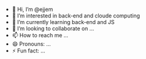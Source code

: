 - 👋 Hi, I’m @ejjem
- 👀 I’m interested in back-end and cloude computing
- 🌱 I’m currently learning back-end and JS
- 💞️ I’m looking to collaborate on ...
- 📫 How to reach me ...
- 😄 Pronouns: ...
- ⚡ Fun fact: ...

<!---
ejjem/ejjem is a ✨ special ✨ repository because its `README.md` (this file) appears on your GitHub profile.
You can click the Preview link to take a look at your changes.
--->
